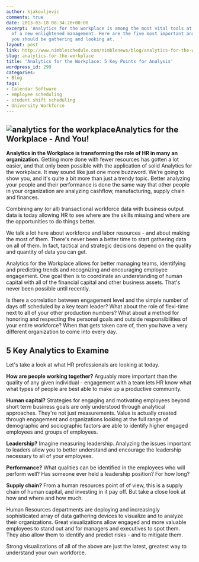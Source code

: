 ```yaml
---
author: kjakovljevic
comments: true
date: 2013-03-18 08:34:28+00:00
excerpt: 'Analytics for the workplace is among the most vital tools at the disposal
  of a new enlightened management. Here are the five most important analytics points
  you should be gathering and looking at.  '
layout: post
link: http://www.nimbleschedule.com/nimblenews/blog/analytics-for-the-workplace/
slug: analytics-for-the-workplace
title: 'Analytics for the Workplace: 5 Key Points for Analysis'
wordpress_id: 299
categories:
- Blog
tags:
- Calendar Software
- employee scheduling
- student shift scheduling
- University Workforce
---
```


## ![analytics for the workplace](http://www.nimbleschedule.com/wp-content/uploads/2013/03/workplace-analytics.jpg)Analytics for the Workplace - And You!


**Analytics in the Workplace is transforming the role of HR in many an organization.** Getting more done with fewer resources has gotten a lot easier, and that only been possible with the application of solid Analytics for the workplace. It may sound like just one more buzzword. We're going to show you, and it's quite a bit more than just a trendy topic. Better analyzing your people and their performance is done the same way that other people in your organization are analyzing cashflow, manufacturing, supply chain and finances.

Combining any (or all) transactional workforce data with business output data is today allowing HR to see where are the skills missing and where are the opportunities to do things better.

We talk a lot here about workforce and labor resources - and about making the most of them. There's never been a better time to start gathering data on all of them. In fact, tactical and strategic decisions depend on the quality and quantity of data you can get.

Analytics for the Workplace allows for better managing teams, identifying and predicting trends and recognizing and encouraging employee engagement. One goal then is to coordinate an understanding of human capital with all of the financial capital and other business assets. That's never been possible until recently.

Is there a correlation between engagement level and the simple number of days off scheduled by a key team leader? What about the role of flexi-time next to all of your other production numbers? What about a method for honoring and respecting the personal goals and outside responsibilities of your entire workforce? When that gets taken care of, then you have a very different organization to come into every day.


## 5 Key Analytics to Examine


Let's take a look at what HR professionals are looking at today.

**How are people working together?** Arguably more important than the quality of any given individual - engagement with a team lets HR know what what types of people are best able to make up a productive community.

**Human capital?** Strategies for engaging and motivating employees beyond short term business goals are only understood through analytical approaches. They're not just measurements. Value is actually created through engagement and organizations looking at the full range of demographic and sociographic factors are able to identify higher engaged employees and groups of employees.

**Leadership?** Imagine measuring leadership. Analyzing the issues important to leaders allow you to better understand and encourage the leadership necessary to all of your employees.

**Performance?** What qualities can be identified in the employees who will perform well? Has someone ever held a leadership position? For how long?

**Supply chain?** From a human resources point of of view, this is a supply chain of human capital, and investing in it pay off. But take a close look at how and where and how much.

Human Resources departments are deploying and increasingly sophisticated array of data gathering devices to visualize and to analyze their organizations. Great visualizations allow engaged and more valuable employees to stand out and for managers and executives to spot them. They also allow them to identify and predict risks - and to mitigate them.

Strong visualizations of all of the above are just the latest, greatest way to understand your own workforce.




